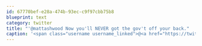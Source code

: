 ```yaml
---
id: 67770bef-e28a-474b-93ec-c9f97cbb75b8
blueprint: text
category: twitter
title: "'@mattashwood Now you'll NEVER got the gov't off your back."
caption: '<span class="username username_linked">@<a href="https://twitter.com/mattashwood" title="Matt Ashwood">mattashwood</a></span> Now you''ll NEVER got the gov''t off your back.'
---
```

